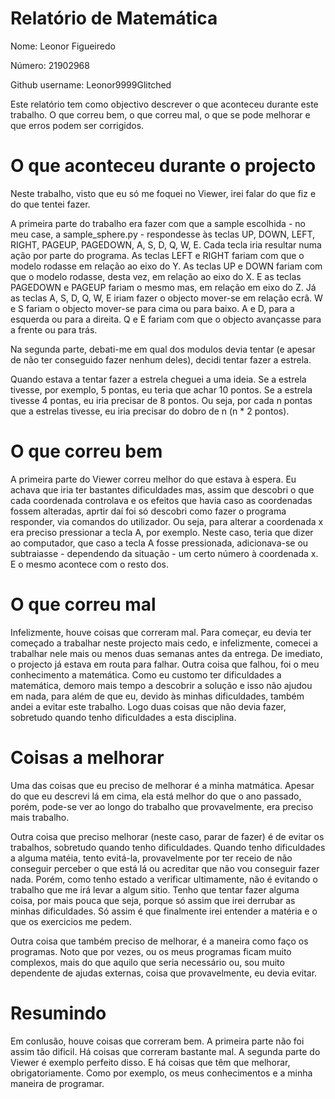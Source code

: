 # Relatório de Matemática

Nome: Leonor Figueiredo

Número: 21902968

Github username: Leonor9999Glitched

Este relatório tem como objectivo descrever o que aconteceu durante este trabalho. O que correu bem, o que correu mal, o que se pode melhorar e que erros podem ser corrigidos.

# O que aconteceu durante o projecto

Neste trabalho, visto que eu só me foquei no Viewer, irei falar do que fiz e do que tentei fazer.

A primeira parte do trabalho era fazer com que a sample escolhida - no meu case, a sample_sphere.py - respondesse às teclas UP, DOWN, LEFT, RIGHT, PAGEUP, PAGEDOWN, A, S, D, Q, W, E. Cada tecla iria resultar numa ação por parte do programa. As teclas LEFT e RIGHT fariam com que o modelo rodasse em relação ao eixo do Y. As teclas UP e DOWN fariam com que o modelo rodasse, desta vez, em relação ao eixo do X. E as teclas PAGEDOWN e PAGEUP fariam o mesmo mas, em relação em eixo do Z. Já as teclas A, S, D, Q, W, E iriam fazer o objecto mover-se em relação ecrâ. W e S fariam o objecto mover-se para cima ou para baixo. A e D, para a esquerda ou para a direita. Q e E fariam com que o objecto avançasse para a frente ou para trás.

Na segunda parte, debati-me em qual dos modulos devia tentar (e apesar de não ter conseguido fazer nenhum deles), decidi tentar fazer a estrela.

Quando estava a tentar fazer a estrela cheguei a uma ideia. Se a estrela tivesse, por exemplo, 5 pontas, eu teria que achar 10 pontos. Se a estrela tivesse 4 pontas, eu iria precisar de 8 pontos. Ou seja, por cada n pontas que a estrelas tivesse, eu iria precisar do dobro de n (n * 2 pontos).

# O que correu bem

A primeira parte do Viewer correu melhor do que estava à espera. Eu achava que iria ter bastantes dificuldades mas, assim que descobri o que cada coordenada controlava e os efeitos que havia caso as coordenadas fossem alteradas, aprtir daí foi só descobri como fazer o programa responder, via comandos do utilizador. Ou seja, para alterar a coordenada x era preciso pressionar a tecla A, por exemplo. Neste caso, teria que dizer ao computador, que caso a tecla A fosse pressionada, adicionava-se ou subtraiasse - dependendo da situação - um certo número à coordenada x. E o mesmo acontece com o resto dos.

# O que correu mal

Infelizmente, houve coisas que correram mal. Para começar, eu devia ter começado a trabalhar neste projecto mais cedo, e infelizmente, comecei a trabalhar nele mais ou menos duas semanas antes da entrega. De imediato, o projecto já estava em routa para falhar. Outra coisa que falhou, foi o meu conhecimento a matemática. Como eu customo ter dificuldades a matemática, demoro mais tempo a descobrir a solução e isso não ajudou em nada, para além de que eu, devido às minhas dificuldades, também andei a evitar este trabalho. Logo duas coisas que não devia fazer, sobretudo quando tenho dificuldades a esta disciplina.

# Coisas a melhorar

Uma das coisas que eu preciso de melhorar é a minha matmática. Apesar do que eu descrevi lá em cima, ela está melhor do que o ano passado, porém, pode-se ver ao longo do trabalho que provavelmente, era preciso mais trabalho.

Outra coisa que preciso melhorar (neste caso, parar de fazer) é de evitar os trabalhos, sobretudo quando tenho dificuldades. Quando tenho dificuldades a alguma matéia, tento evitá-la, provavelmente por ter receio de não conseguir perceber o que está lá ou acreditar que não vou conseguir fazer nada. Porém, como tenho estado a verificar ultimamente, não é evitando o trabalho que me irá levar a algum sitio. Tenho que tentar fazer alguma coisa, por mais pouca que seja, porque só assim que irei derrubar as minhas dificuldades. Só assim é que finalmente irei entender a matéria e o que os exercicios me pedem.

Outra coisa que também preciso de melhorar, é a maneira como faço os programas. Noto que por vezes, ou os meus programas ficam muito complexos, mais do que aquilo que seria necessário ou, sou muito dependente de ajudas externas, coisa que provavelmente, eu devia evitar.

# Resumindo

Em conlusão, houve coisas que correram bem. A primeira parte não foi assim tão dificil. Há coisas que correram bastante mal. A segunda parte do Viewer é exemplo perfeito disso. E há coisas que têm que melhorar, obrigatoriamente. Como por exemplo, os meus conhecimentos e a minha maneira de programar.